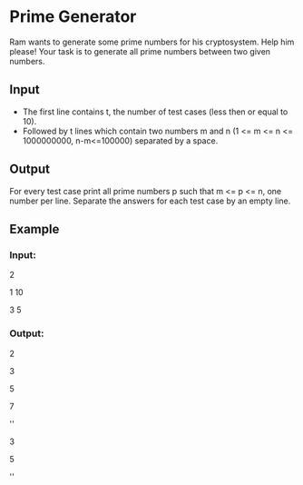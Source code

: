# Prime Generator

Ram wants to generate some prime numbers for his cryptosystem. Help him please! Your task is to generate all prime numbers between two given numbers.

## Input

- The first line contains t, the number of test cases (less then or equal to 10). 
- Followed by t lines which contain two numbers m and n (1 <= m <= n <= 1000000000, n-m<=100000) separated by a space.

## Output

For every test case print all prime numbers p such that m <= p <= n, one number per line. Separate the answers for each test case by an empty line.

## Example

### Input:

2

1 10

3 5

### Output:

2

3

5

7

''

3

5

''
